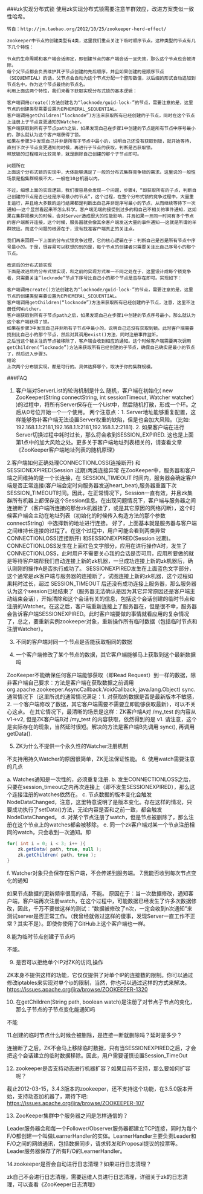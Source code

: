###zk实现分布式锁
使用zk实现分布式锁需要注意羊群效应，改进方案类似一致性哈希。
```
转自：http://jm.taobao.org/2012/10/25/zookeeper-herd-effect/

zookeeper中节点的创建类型有4类，这里我们重点关注下临时顺序节点。这种类型的节点有几下几个特性：

节点的生命周期和客户端会话绑定，即创建节点的客户端会话一旦失效，那么这个节点也会被清除。
每个父节点都会负责维护其子节点创建的先后顺序，并且如果创建的是顺序节点（SEQUENTIAL）的话，父节点会自动为这个节点分配一个整形数值，以后缀的形式自动追加到节点名中，作为这个节点最终的节点名。
利用上面这两个特性，我们来看下获取实现分布式锁的基本逻辑：

客户端调用create()方法创建名为“locknode/guid-lock-”的节点，需要注意的是，这里节点的创建类型需要设置为EPHEMERAL_SEQUENTIAL。
客户端调用getChildren(“locknode”)方法来获取所有已经创建的子节点，同时在这个节点上注册上子节点变更通知的Watcher。
客户端获取到所有子节点path之后，如果发现自己在步骤1中创建的节点是所有节点中序号最小的，那么就认为这个客户端获得了锁。
如果在步骤3中发现自己并非是所有子节点中最小的，说明自己还没有获取到锁，就开始等待，直到下次子节点变更通知的时候，再进行子节点的获取，判断是否获取锁。
释放锁的过程相对比较简单，就是删除自己创建的那个子节点即可。

问题所在
上面这个分布式锁的实现中，大体能够满足了一般的分布式集群竞争锁的需求。这里说的一般性场景是指集群规模不大，一般在10台机器以内。

不过，细想上面的实现逻辑，我们很容易会发现一个问题，步骤4，“即获取所有的子点，判断自己创建的节点是否已经是序号最小的节点”，这个过程，在整个分布式锁的竞争过程中，大量重复运行，并且绝大多数的运行结果都是判断出自己并非是序号最小的节点，从而继续等待下一次通知——这个显然看起来不怎么科学。客户端无端的接受到过多的和自己不相关的事件通知，这如果在集群规模大的时候，会对Server造成很大的性能影响，并且如果一旦同一时间有多个节点的客户端断开连接，这个时候，服务器就会像其余客户端发送大量的事件通知——这就是所谓的羊群效应。而这个问题的根源在于，没有找准客户端真正的关注点。

我们再来回顾一下上面的分布式锁竞争过程，它的核心逻辑在于：判断自己是否是所有节点中序号最小的。于是，很容易可以联想的到的是，每个节点的创建者只需要关注比自己序号小的那个节点。

改进后的分布式锁实现
下面是改进后的分布式锁实现，和之前的实现方式唯一不同之处在于，这里设计成每个锁竞争者，只需要关注”locknode”节点下序号比自己小的那个节点是否存在即可。实现如下：

客户端调用create()方法创建名为“locknode/guid-lock-”的节点，需要注意的是，这里节点的创建类型需要设置为EPHEMERAL_SEQUENTIAL。
客户端调用getChildren(“locknode”)方法来获取所有已经创建的子节点，注意，这里不注册任何Watcher。
客户端获取到所有子节点path之后，如果发现自己在步骤1中创建的节点序号最小，那么就认为这个客户端获得了锁。
如果在步骤3中发现自己并非所有子节点中最小的，说明自己还没有获取到锁。此时客户端需要找到比自己小的那个节点，然后对其调用exist()方法，同时注册事件监听。
之后当这个被关注的节点被移除了，客户端会收到相应的通知。这个时候客户端需要再次调用getChildren(“locknode”)方法来获取所有已经创建的子节点，确保自己确实是最小的节点了，然后进入步骤3。
结论
上次两个分布锁实现，都是可行的。具体选择哪个，取决于你的集群规模。
```

###FAQ

1. 客户端对ServerList的轮询机制是什么
随机，客户端在初始化( new ZooKeeper(String connectString, int sessionTimeout, Watcher watcher) )的过程中，将所有Server保存在一个List中，然后随机打散，形成一个环。之后从0号位开始一个一个使用。
两个注意点：1. Server地址能够重复配置，这样能够弥补客户端无法设置Server权重的缺陷，但是也会加大风险。（比如: 192.168.1.1:2181,192.168.1.1:2181,192.168.1.2:2181). 2. 如果客户端在进行Server切换过程中耗时过长，那么将会收到SESSION_EXPIRED. 这也是上面第1点中的加大风险之处。更多关于客户端地址列表相关的，请查看文章《ZooKeeper客户端地址列表的随机原理》

2.客户端如何正确处理CONNECTIONLOSS(连接断开) 和 SESSIONEXPIRED(Session 过期)两类连接异常
在ZooKeeper中，服务器和客户端之间维持的是一个长连接，在 SESSION_TIMEOUT 时间内，服务器会确定客户端是否正常连接(客户端会定时向服务器发送heart_beat),服务器重置下次SESSION_TIMEOUT时间。因此，在正常情况下，Session一直有效，并且zk集群所有机器上都保存这个Session信息。在出现问题情况下，客户端与服务器之间连接断了（客户端所连接的那台zk机器挂了，或是其它原因的网络闪断），这个时候客户端会主动在地址列表（初始化的时候传入构造方法的那个参数connectString）中选择新的地址进行连接。
好了，上面基本就是服务器与客户端之间维持长连接的过程了。在这个过程中，用户可能会看到两类异常CONNECTIONLOSS(连接断开) 和SESSIONEXPIRED(Session 过期)。
CONNECTIONLOSS发生在上面红色文字部分，应用在进行操作A时，发生了CONNECTIONLOSS，此时用户不需要关心我的会话是否可用，应用所要做的就是等待客户端帮我们自动连接上新的zk机器，一旦成功连接上新的zk机器后，确认刚刚的操作A是否执行成功了。
SESSIONEXPIRED发生在上面蓝色文字部分，这个通常是zk客户端与服务器的连接断了，试图连接上新的zk机器，这个过程如果耗时过长，超过 SESSION_TIMEOUT 后还没有成功连接上服务器，那么服务器认为这个session已经结束了（服务器无法确认是因为其它异常原因还是客户端主动结束会话），开始清除和这个会话有关的信息，包括这个会话创建的临时节点和注册的Watcher。在这之后，客户端重新连接上了服务器在，但是很不幸，服务器会告诉客户端SESSIONEXPIRED。此时客户端要做的事情就看应用的复杂情况了，总之，要重新实例zookeeper对象，重新操作所有临时数据（包括临时节点和注册Watcher）。

3. 不同的客户端对同一个节点是否能获取相同的数据

4. 一个客户端修改了某个节点的数据，其它客户端能够马上获取到这个最新数据吗

ZooKeeper不能确保任何客户端能够获取（即Read Request）到一样的数据，除非客户端自己要求：方法是客户端在获取数据之前调用org.apache.zookeeper.AsyncCallback.VoidCallback, java.lang.Object) sync.
通常情况下（这里所说的通常情况满足：1. 对获取的数据是否是最新版本不敏感，2. 一个客户端修改了数据，其它客户端需要不需要立即能够获取最新），可以不关心这点。
在其它情况下，最清晰的场景是这样：ZK客户端A对 /my_test 的内容从 v1->v2, 但是ZK客户端B对 /my_test 的内容获取，依然得到的是 v1. 请注意，这个是实际存在的现象，当然延时很短。解决的方法是客户端B先调用 sync(), 再调用 getData().

5. ZK为什么不提供一个永久性的Watcher注册机制

不支持用持久Watcher的原因很简单，ZK无法保证性能。
6. 使用watch需要注意的几点

a. Watches通知是一次性的，必须重复注册.
b. 发生CONNECTIONLOSS之后，只要在session_timeout之内再次连接上（即不发生SESSIONEXPIRED），那么这个连接注册的watches依然在。
c. 节点数据的版本变化会触发NodeDataChanged，注意，这里特意说明了是版本变化。存在这样的情况，只要成功执行了setData()方法，无论内容是否和之前一致，都会触发NodeDataChanged。
d. 对某个节点注册了watch，但是节点被删除了，那么注册在这个节点上的watches都会被移除。
e. 同一个zk客户端对某一个节点注册相同的watch，只会收到一次通知。即
```java
for( int i = 0; i < 3; i++ ){
    zk.getData( path, true, null );
    zk.getChildren( path, true );
}
```
f. Watcher对象只会保存在客户端，不会传递到服务端。
7.我能否收到每次节点变化的通知

如果节点数据的更新频率很高的话，不能。
原因在于：当一次数据修改，通知客户端，客户端再次注册watch，在这个过程中，可能数据已经发生了许多次数据修改，因此，千万不要做这样的测试：”数据被修改了n次，一定会收到n次通知”来测试server是否正常工作。（我曾经就做过这样的傻事，发现Server一直工作不正常？其实不是）。即使你使用了GitHub上这个客户端也一样。

8.能为临时节点创建子节点吗

不能。

9. 是否可以拒绝单个IP对ZK的访问,操作

ZK本身不提供这样的功能，它仅仅提供了对单个IP的连接数的限制。你可以通过修改iptables来实现对单个ip的限制，当然，你也可以通过这样的方式来解决。https://issues.apache.org/jira/browse/ZOOKEEPER-1320

10. 在getChildren(String path, boolean watch)是注册了对节点子节点的变化，那么子节点的子节点变化能通知吗

不能

11.创建的临时节点什么时候会被删除，是连接一断就删除吗？延时是多少？

连接断了之后，ZK不会马上移除临时数据，只有当SESSIONEXPIRED之后，才会把这个会话建立的临时数据移除。因此，用户需要谨慎设置Session_TimeOut

12. zookeeper是否支持动态进行机器扩容？如果目前不支持，那么要如何扩容呢？

截止2012-03-15，3.4.3版本的zookeeper，还不支持这个功能，在3.5.0版本开始，支持动态加机器了，期待下吧: https://issues.apache.org/jira/browse/ZOOKEEPER-107

13. ZooKeeper集群中个服务器之间是怎样通信的？

Leader服务器会和每一个Follower/Observer服务器都建立TCP连接，同时为每个F/O都创建一个叫做LearnerHandler的实体。LearnerHandler主要负责Leader和F/O之间的网络通讯，包括数据同步，请求转发和Proposal提议的投票等。Leader服务器保存了所有F/O的LearnerHandler。

14.zookeeper是否会自动进行日志清理？如果进行日志清理？

zk自己不会进行日志清理，需要运维人员进行日志清理，详细关于zk的日志清理，可以查看《ZooKeeper日志清理》